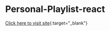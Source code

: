 # Personal-Playlist-react
[Click here to visit site](https://harsh116.github.io/Personal-Playlist-react/){:target="_blank"}
